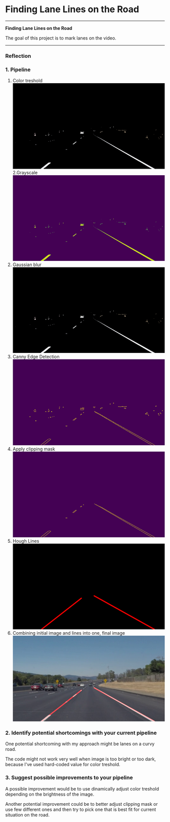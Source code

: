 # **Finding Lane Lines on the Road** 

---

**Finding Lane Lines on the Road**

The goal of this project is to mark lanes on the video.

---

### Reflection

### 1. Pipeline

1. Color treshold
![alt text](examples/colorTreshold.jpg)
2.Grayscale
![alt text](examples/grayscale.jpg)
3. Gaussian blur
![alt text](examples/colorTreshold.jpg)
4. Canny Edge Detection
![alt text](examples/cannyEdge.jpg)
5. Apply clipping mask
![alt text](examples/mask.jpg)
6. Hough Lines
![alt text](examples/hough.jpg)
7. Combining initial image and lines into one, final image
![alt text](examples/final.jpg)

### 2. Identify potential shortcomings with your current pipeline

One potential shortcoming with my approach might be lanes on a curvy road.

The code might not work very well when image is too bright or too dark, because I've used hard-coded value for color treshold.


### 3. Suggest possible improvements to your pipeline

A possible improvement would be to use dinamically adjust color treshold depending on the brightness of the image.

Another potential improvement could be to better adjust clipping mask or use few different ones and then try to pick one that is best fit for current situation on the road.
